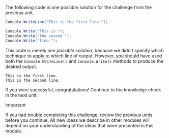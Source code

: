 The following code is one possible solution for the challenge from the previous unit.

```c#
Console.WriteLine("This is the first line.");

Console.Write("This is ");
Console.Write("the second ");
Console.Write("line.");
```

This code is merely *one possible solution*, because we didn't specify which technique to apply to which line of output. However, you should have used both the `Console.WriteLine()` and `Console.Write()` methods to produce the desired output.

```Output
This is the first line.
This is the second line.
```

If you were successful, congratulations! Continue to the knowledge check in the next unit.

> [!IMPORTANT]
> If you had trouble completing this challenge, review the previous units before you continue. All new ideas we describe in other modules will depend on your understanding of the ideas that were presented in this module.